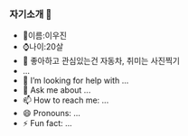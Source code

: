 ### 자기소개 👋
- 👋이름:이우진
- ⌚나이:20살                
- 🌱 좋아하고 관심있는건 자동차, 취미는 사진찍기
-  ...
- 🤔 I’m looking for help with ...
- 💬 Ask me about ...
- 📫 How to reach me: ...
- 😄 Pronouns: ...
- ⚡ Fun fact: ...
<!--
**cyberhorizon/cyberhorizon** is a ✨ _special_ ✨ repository because its `README.md` (this file) appears on your GitHub profile.

Here are some ideas to get you started:



-->
